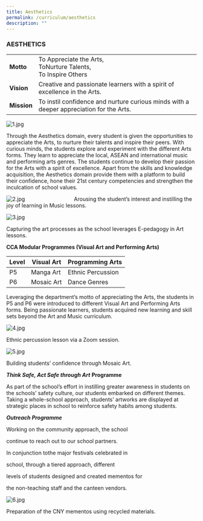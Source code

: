 ```yaml
---
title: Aesthetics
permalink: /curriculum/aesthetics
description: ""
---
```

### AESTHETICS

| | |
| --- | --- |
| **Motto** | To Appreciate the Arts, <br> ToNurture Talents, <br> To Inspire Others |
| **Vision** | Creative and passionate learners with a spirit of excellence in the Arts. |
| **Mission** | To instil confidence and nurture curious minds with a deeper appreciation for the Arts. |
  
![1.jpg](https://bendemeerpri-moe-edu-sg-admin.cwp.sg/qql/slot/u939/2022%20Matters/Website%20Updates%202022/April%202022/Aesthetics/1.jpg)  
  

Through the Aesthetics domain, every student is given the opportunities to appreciate the Arts, to nurture their talents and inspire their peers. With curious minds, the students explore and experiment with the different Arts forms. They learn to appreciate the local, ASEAN and international music and performing arts genres. The students continue to develop their passion for the Arts with a spirit of excellence. Apart from the skills and knowledge acquisition, the Aesthetics domain provide them with a platform to build their confidence, hone their 21st century competencies and strengthen the inculcation of school values.

![2.jpg](https://bendemeerpri-moe-edu-sg-admin.cwp.sg/qql/slot/u939/2022%20Matters/Website%20Updates%202022/April%202022/Aesthetics/2.jpg)                                
Arousing the student’s interest and instilling the joy of learning in Music lessons. 

  

![3.jpg](https://bendemeerpri-moe-edu-sg-admin.cwp.sg/qql/slot/u939/2022%20Matters/Website%20Updates%202022/April%202022/Aesthetics/3.jpg)

Capturing the art processes as the school leverages E-pedagogy in Art lessons.

  

  

**CCA Modular Programmes (Visual Art and Performing Arts)**

  

| Level |  Visual Art |  Programming Arts |
| --- | --- | --- |
| P5 | Manga Art |  Ethnic Percussion |
| P6 | Mosaic Art |  Dance Genres |

Leveraging the department’s motto of appreciating the Arts, the students in P5 and P6 were introduced to different Visual Art and Performing Arts forms. Being passionate learners, students acquired new learning and skill sets beyond the Art and Music curriculum.  
  
  
![4.jpg](https://bendemeerpri-moe-edu-sg-admin.cwp.sg/qql/slot/u939/2022%20Matters/Website%20Updates%202022/April%202022/Aesthetics/4.jpg)

Ethnic percussion lesson via a Zoom session.

![5.jpg](https://bendemeerpri-moe-edu-sg-admin.cwp.sg/qql/slot/u939/2022%20Matters/Website%20Updates%202022/April%202022/Aesthetics/5.jpg)

Building students’ confidence through Mosaic Art.

  



**_Think Safe, Act Safe through Art_** **Programme**

As part of the school’s effort in instilling greater awareness in students on the schools’ safety culture, our students embarked on different themes. Taking a whole-school approach, students’ artworks are displayed at strategic places in school to reinforce safety habits among students.   

  
  
  
  
  
  



**_Outreach Programme_**

Working on the community approach, the school

continue to reach out to our school partners.

In conjunction tothe major festivals celebrated in

school, through a tiered approach, different

levels of students designed and created mementos for

the non-teaching staff and the canteen vendors.  

  
![6.jpg](https://bendemeerpri-moe-edu-sg-admin.cwp.sg/qql/slot/u939/2022%20Matters/Website%20Updates%202022/April%202022/Aesthetics/6.jpg)

Preparation of the CNY mementos using recycled materials.